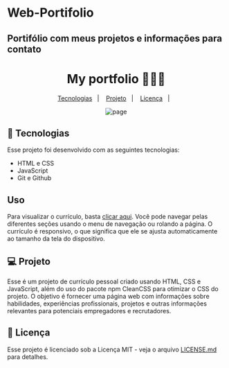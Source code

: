 # Web-Portifolio
<h2>Portifólio com meus projetos e informações para contato</h2>
<h1 align="center"> My portfolio  👨🏽‍💻 </h1>

<p align="center">
  <a href="#-tecnologias">Tecnologias</a>&nbsp;&nbsp;&nbsp;|&nbsp;&nbsp;&nbsp;
  <a href="#-projeto">Projeto</a>&nbsp;&nbsp;&nbsp;|&nbsp;&nbsp;&nbsp;
  <a href="#-licença">Licença</a>&nbsp;&nbsp;&nbsp;|&nbsp;&nbsp;&nbsp;
</p>

<p align="center">
  <img alt="page" src="https://user-images.githubusercontent.com/63527881/223192784-508a0d0e-b4b7-4f4b-adff-648aadec14ad.PNG">
</p>

## 🚀 Tecnologias

Esse projeto foi desenvolvido com as seguintes tecnologias:

- HTML e CSS
- JavaScript
- Git e Github

 ## Uso
Para visualizar o currículo, basta <a href="https://joaopedroom.github.io/#formacao">clicar aqui</a>. Você pode navegar pelas diferentes seções usando o menu de navegação ou rolando a página. O currículo é responsivo, o que significa que ele se ajusta automaticamente ao tamanho da tela do dispositivo.


## 💻 Projeto 
Esse é um projeto de currículo pessoal criado usando HTML, CSS e JavaScript, além do uso do pacote npm CleanCSS para otimizar o CSS do projeto. O objetivo é fornecer uma página web com informações sobre habilidades, experiências profissionais, projetos e outras informações relevantes para potenciais empregadores e recrutadores.

## 📝 Licença
Esse projeto é licenciado sob a Licença MIT - veja o arquivo <a href="https://github.com/JoaoPedroOM/JoaoPedroOM.github.io/blob/main/LICENSE">LICENSE.md</a> para detalhes.

